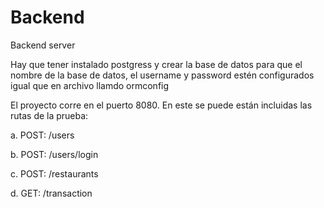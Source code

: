 # Backend
Backend server

Hay que tener instalado postgress y crear la base de datos para que el nombre de la base de datos, el username y password estén configurados igual que en archivo llamdo ormconfig

El proyecto corre en el puerto 8080. En este se puede están incluidas las rutas de la prueba:

a. POST: /users

b. POST: /users/login

c. POST: /restaurants

d. GET: /transaction
